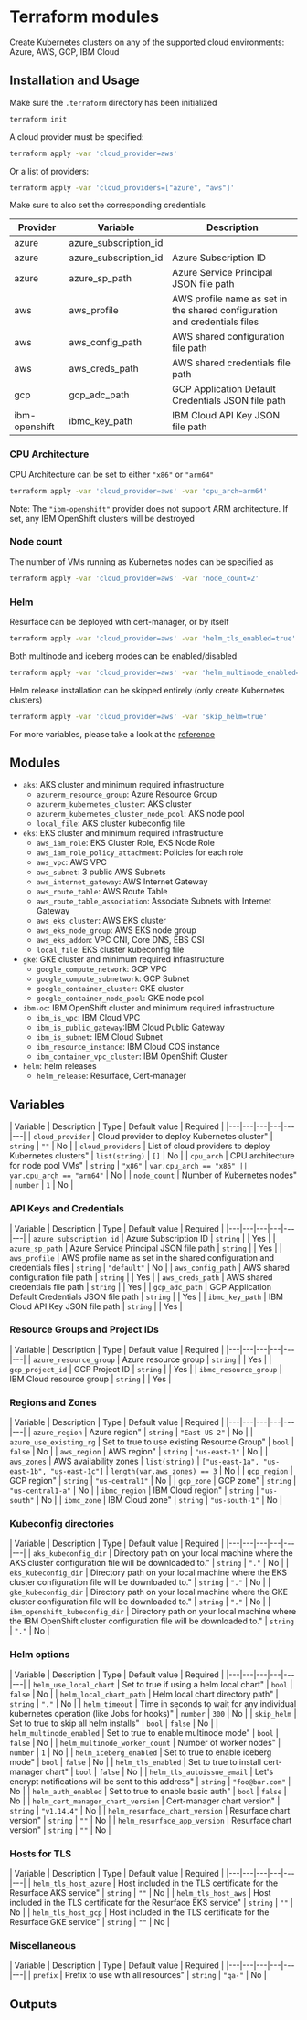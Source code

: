 # Terraform modules

Create Kubernetes clusters on any of the supported cloud environments: Azure, AWS, GCP, IBM Cloud

## Installation and Usage

Make sure the `.terraform` directory has been initialized

```bash
terraform init
```

A cloud provider must be specified:

```bash
terraform apply -var 'cloud_provider=aws'
```

Or a list of providers:

```bash
terraform apply -var 'cloud_providers=["azure", "aws"]'
```

Make sure to also set the corresponding credentials

| Provider | Variable | Description |
|---|---|---|
| azure    | azure_subscription_id | 
| azure | azure_subscription_id | Azure Subscription ID |
| azure | azure_sp_path | Azure Service Principal JSON file path |
| aws | aws_profile | AWS profile name as set in the shared configuration and credentials files |
| aws | aws_config_path | AWS shared configuration file path |
| aws | aws_creds_path | AWS shared credentials file path |
| gcp | gcp_adc_path | GCP Application Default Credentials JSON file path |
| ibm-openshift | ibmc_key_path | IBM Cloud API Key JSON file path |


### CPU Architecture

CPU Architecture can be set to either `"x86"` or `"arm64"`

```bash
terraform apply -var 'cloud_provider=aws' -var 'cpu_arch=arm64'
```

Note: The `"ibm-openshift"` provider does not support ARM architecture. If set, any IBM OpenShift clusters will be destroyed

### Node count

The number of VMs running as Kubernetes nodes can be specified as

```bash
terraform apply -var 'cloud_provider=aws' -var 'node_count=2'
```

### Helm

Resurface can be deployed with cert-manager, or by itself

```bash
terraform apply -var 'cloud_provider=aws' -var 'helm_tls_enabled=true'
```

Both multinode and iceberg modes can be enabled/disabled

```bash
terraform apply -var 'cloud_provider=aws' -var 'helm_multinode_enabled=true' -var 'helm_iceberg_enabled=true'
```

Helm release installation can be skipped entirely (only create Kubernetes clusters)

```bash
terraform apply -var 'cloud_provider=aws' -var 'skip_helm=true'
```

For more variables, please take a look at the [reference](#variables)

## Modules

- `aks`: AKS cluster and minimum required infrastructure
    - `azurerm_resource_group`: Azure Resource Group
    - `azurerm_kubernetes_cluster`: AKS cluster
    - `azurerm_kubernetes_cluster_node_pool`: AKS node pool
    - `local_file`: AKS cluster kubeconfig file
- `eks`: EKS cluster and minimum required infrastructure
    - `aws_iam_role`: EKS Cluster Role, EKS Node Role
    - `aws_iam_role_policy_attachment`: Policies for each role
    - `aws_vpc`: AWS VPC
    - `aws_subnet`: 3 public AWS Subnets
    - `aws_internet_gateway`: AWS Internet Gateway
    - `aws_route_table`: AWS Route Table
    - `aws_route_table_association`: Associate Subnets with Internet Gateway
    - `aws_eks_cluster`: AWS EKS cluster
    - `aws_eks_node_group`: AWS EKS node group
    - `aws_eks_addon`: VPC CNI, Core DNS, EBS CSI
    - `local_file`: EKS cluster kubeconfig file
- `gke`: GKE cluster and minimum required infrastructure
    - `google_compute_network`: GCP VPC
    - `google_compute_subnetwork`: GCP Subnet
    - `google_container_cluster`: GKE cluster
    - `google_container_node_pool`: GKE node pool
- `ibm-oc`: IBM OpenShift cluster and minimum required infrastructure
    - `ibm_is_vpc`: IBM Cloud VPC
    - `ibm_is_public_gateway`:IBM Cloud Public Gateway
    - `ibm_is_subnet`: IBM Cloud Subnet
    - `ibm_resource_instance`: IBM Cloud COS instance
    - `ibm_container_vpc_cluster`: IBM OpenShift Cluster
- `helm`: helm releases
    - `helm_release`: Resurface, Cert-manager

## Variables

| Variable | Description | Type | Default value | Required | 
|---|---|---|---|---|---|
| `cloud_provider` | Cloud provider to deploy Kubernetes cluster" | `string` | `""` | No |
| `cloud_providers` | List of cloud providers to deploy Kubernetes clusters" | `list(string)` | `[]` | No |
| `cpu_arch` | CPU architecture for node pool VMs" | `string` | `"x86"` | `var.cpu_arch == "x86" || var.cpu_arch == "arm64"` | No |
| `node_count` | Number of Kubernetes nodes" | `number` | `1` | No |

### API Keys and Credentials

| Variable | Description | Type | Default value | Required |
|---|---|---|---|---|---|
| `azure_subscription_id` | Azure Subscription ID | `string` | | Yes |
| `azure_sp_path` | Azure Service Principal JSON file path | `string` | | Yes |
| `aws_profile` | AWS profile name as set in the shared configuration and credentials files | `string` | `"default"` | No |
| `aws_config_path` | AWS shared configuration file path | `string` | | Yes |
| `aws_creds_path` | AWS shared credentials file path | `string` | | Yes |
| `gcp_adc_path` | GCP Application Default Credentials JSON file path | `string` | | Yes |
| `ibmc_key_path` | IBM Cloud API Key JSON file path | `string` | | Yes |

### Resource Groups and Project IDs

| Variable | Description | Type | Default value | Required |
|---|---|---|---|---|---|
| `azure_resource_group` | Azure resource group | `string` | | Yes |
| `gcp_project_id` | GCP Project ID | `string` | | Yes |
| `ibmc_resource_group` | IBM Cloud resource group | `string` | | Yes |

### Regions and Zones

| Variable | Description | Type | Default value | Required |
|---|---|---|---|---|---|
| `azure_region` | Azure region" | `string` | `"East US 2"` | No |
| `azure_use_existing_rg` | Set to true to use existing Resource Group" | `bool` | `false` | No |
| `aws_region` | AWS region" | `string` | `"us-east-1"` | No |
| `aws_zones` | AWS availability zones | `list(string)` | `["us-east-1a", "us-east-1b", "us-east-1c"]` | `length(var.aws_zones) == 3` | No |
| `gcp_region` | GCP region" | `string` | `"us-central1"` | No |
| `gcp_zone` | GCP zone" | `string` | `"us-central1-a"` | No |
| `ibmc_region` | IBM Cloud region" | `string` | `"us-south"` | No |
| `ibmc_zone` | IBM Cloud zone" | `string` | `"us-south-1"` | No |

### Kubeconfig directories

| Variable | Description | Type | Default value | Required |
|---|---|---|---|---|---|
| `aks_kubeconfig_dir` | Directory path on your local machine where the AKS cluster configuration file will be downloaded to." | `string` | `"."` | No |
| `eks_kubeconfig_dir` | Directory path on your local machine where the EKS cluster configuration file will be downloaded to." | `string` | `"."` | No |
| `gke_kubeconfig_dir` | Directory path on your local machine where the GKE cluster configuration file will be downloaded to." | `string` | `"."` | No |
| `ibm_openshift_kubeconfig_dir` | Directory path on your local machine where the IBM OpenShift cluster configuration file will be downloaded to." | `string` | `"."` | No |

### Helm options

| Variable | Description | Type | Default value | Required |
|---|---|---|---|---|---|
| `helm_use_local_chart` | Set to true if using a helm local chart" | `bool` | `false` | No |
| `helm_local_chart_path` | Helm local chart directory path" | `string` | `"."` | No |
| `helm_timeout` | Time in seconds to wait for any individual kubernetes operation (like Jobs for hooks)" | `number` | `300` | No |
| `skip_helm` | Set to true to skip all helm installs" | `bool` | `false` | No |
| `helm_multinode_enabled` | Set to true to enable multinode mode" | `bool` | `false` | No |
| `helm_multinode_worker_count` | Number of worker nodes" | `number` | `1` | No |
| `helm_iceberg_enabled` | Set to true to enable iceberg mode" | `bool` | `false` | No |
| `helm_tls_enabled` | Set to true to install cert-manager chart" | `bool` | `false` | No |
| `helm_tls_autoissue_email` | Let's encrypt notifications will be sent to this address" | `string` | `"foo@bar.com"` | No |
| `helm_auth_enabled` | Set to true to enable basic auth" | `bool` | `false` | No |
| `helm_cert_manager_chart_version` | Cert-manager chart version" | `string` | `"v1.14.4"` | No |
| `helm_resurface_chart_version` | Resurface chart version" | `string` | `""` | No |
| `helm_resurface_app_version` | Resurface chart version" | `string` | `""` | No |

### Hosts for TLS

| Variable | Description | Type | Default value | Required |
|---|---|---|---|---|---|
| `helm_tls_host_azure` | Host included in the TLS certificate for the Resurface AKS service" | `string` | `""` | No |
| `helm_tls_host_aws` | Host included in the TLS certificate for the Resurface EKS service" | `string` | `""` | No |
| `helm_tls_host_gcp` | Host included in the TLS certificate for the Resurface GKE service" | `string` | `""` | No |

### Miscellaneous

| Variable | Description | Type | Default value | Required |
|---|---|---|---|---|---|
| `prefix` | Prefix to use with all resources" | `string` | `"qa-"` | No |


## Outputs
